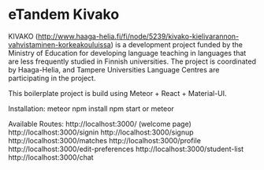 # eTandem Kivako
KIVAKO (http://www.haaga-helia.fi/fi/node/5239/kivako-kielivarannon-vahvistaminen-korkeakouluissa)  is a development project funded by the Ministry of Education for developing language teaching in languages that are less frequently studied in Finnish universities. The project is coordinated by Haaga-Helia, and Tampere Universities Language Centres are participating in the project. 

This boilerplate project is build using Meteor + React + Material-UI.

Installation:
meteor npm install
npm start or meteor

Available Routes:
http://localhost:3000/  (welcome page)
http://localhost:3000/signin
http://localhost:3000/signup
http://localhost:3000/matches
http://localhost:3000/profile
http://localhost:3000/edit-preferences
http://localhost:3000/student-list
http://localhost:3000/chat